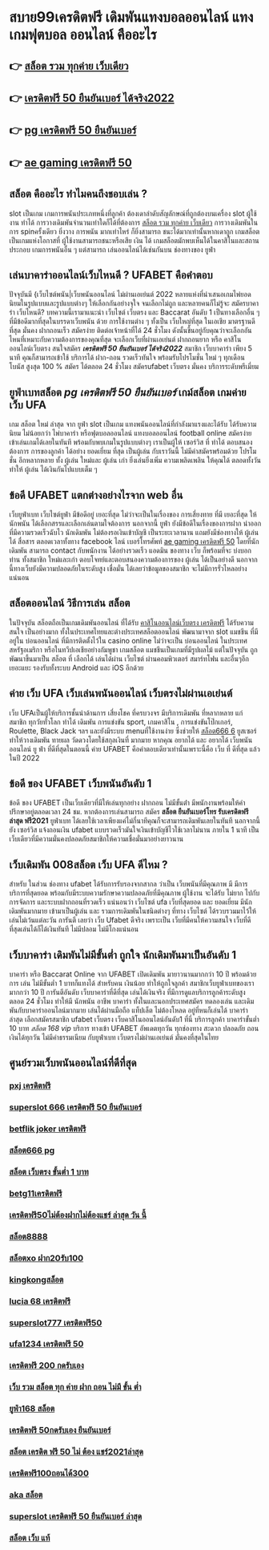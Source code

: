 # สบาย99เครดิตฟรี  เดิมพันแทงบอลออนไลน์ แทงเกมฟุตบอล  ออนไลน์ คืออะไร

## 👉 [สล็อต รวม ทุกค่าย เว็บเดียว](https://mabet.net/register/)
## 👉 [เครดิตฟรี 50 ยืนยันเบอร์ ได้จริง2022](https://mabet.net/20-free-100/)
## 👉 [pg เครดิตฟรี 50 ยืนยันเบอร์](https://mabet.net/)
## 👉 [ae gaming เครดิตฟรี 50](https://member.mabet.net/?action=login)

## สล็อต  คืออะไร ทำไมคนถึงชอบเล่น ?

 slot เป็นเกม  เกมการพนันประเภทหนึ่งที่ลูกค้า ต้องเดาลำดับสัญลักษณ์ที่ถูกต้องบนเครื่อง slot   ผู้ใช้งาน ทำได้   การวางเดิมพันจำนวนเท่าใดก็ได้ที่ต้องการ [สล็อต รวม ทุกค่าย เว็บเดียว](https://mabet.net/20-free-100/)  การวางเดิมพันในการ spinครั้งเดียว ยิ่งวาง  การพนัน มากเท่าไหร่ ก็ยิ่งสามารถ ชนะได้มากเท่านั้นหากเดาถูก  เกมสล็อตเป็นเกมแห่งโอกาสที่ ผู้ใช้งานสามารถชนะหรือเสีย เงิน ได้  เกมสล็อตมักพบเห็นได้ในคาสิโนและสถานประกอบ  เกมการพนันอื่น ๆ แต่สามารถ เล่นออนไลน์ได้เช่นกันบน ช่องทางของ ยูฟ่า


## เล่นบาคาร่าออนไลน์เว็บไหนดี ? UFABET คือคำตอบ

ปัจจุบันมี {เว็บไซต์พนัน|เว็บพนันออนไลน์ ไม่ผ่านเอเย่นต์ 2022  หลายแห่งที่นำเสนอเกมไพ่ยอดนิยมในรูปแบบและรูปแบบต่างๆ ให้เลือกกันอย่างจุใจ จนเลือกไม่ถูก และหลายคนก็ไม่รู้จะ สมัครบาคาร่า  เว็บไหนดี? บทความนี้เรามาแนะนำ เว็บไซต์ เว็บตรง และ Baccarat อันดับ 1 เป็นทางเลือกอื่น ๆ ที่มีข้อดีมากที่สุดในบรรดาเว็บพนัน ด้วย  การใช้งานต่าง ๆ  ทั้งเป็น เว็บใหญ่ที่สุด   ในเอเชีย มาตรฐานดีที่สุด มั่นคง ฝากถอนเร็ว  สมัครง่าย ติดต่อเจ้าหน้าที่ได้ 24 ชั่วโมง  ดังนั้นขึ้นอยู่กับคุณว่าจะเลือกอันไหนที่เหมาะกับความต้องการของคุณที่สุด จะเลือกเว็บที่ผ่านเอเย่นต์ ฝากถอนยาก หรือ คาสิโนออนไลน์เว็บตรง สนใจสมัคร ***เครดิตฟรี 50 ยืนยันเบอร์ ได้จริง2022*** สมาชิก เว็บบาคาร่า  เพียง 5 นาที คุณก็สามารถเข้าใช้ บริการได้ ฝาก-ถอน รวดเร็วทันใจ พร้อมรับโปรโมชั่น ใหม่ ๆ ทุกเดือน โบนัส สูงสุด 100 % สมัคร ได้ตลอด 24 ชั่วโมง   สมัครufabet เว็บตรง มั่นคง  บริการระดับพรีเมี่ยม 

## ยูฟ่าเบทสล็อต   *pg เครดิตฟรี 50 ยืนยันเบอร์* เกม์สล็อต เกมค่าย เว็บ UFA

 เกม สล็อต ใหม่ ล่าสุด จาก ยูฟ่า slot  เป็นเกม แทงพนันออนไลน์ที่กำลังมาแรงและได้รับ ได้รับความนิยม ไม่น้อยกว่า ไพ่บาคาร่า  หรือฟุตบอลออนไลน์ แทงบอลออนไลน์ football online  สมัครง่าย เข้าเล่นเกมได้เลยในทันที พร้อมกับพบเกมในรูปแบบต่างๆ  เราเป็นผู้ให้ เซอร์วิส ที่ ทำได้ ตอบสนอง ต้องการ  การของลูกค้า ได้อย่าง ยอดเยี่ยม ที่สุด  เป็นผู้เล่น กับเราวันนี้  ไม่มีค่าสมัครพร้อมด้วย โปรโมชั่น อีกหลากหลาย  ทั้ง ผู้เล่น ใหม่และ ผู้เล่น เก่า ยิ่งเล่นยิ่งเพิ่ม ความเพลิดเพลิน ให้คุณได้ ตลอดทั้งวัน  ทำให้ ผู้เล่น  ได้เงินกันไปแบบเต็ม ๆ


## ข้อดี UFABET แตกต่างอย่างไรจาก web อื่น

 เว็บยูฟ่าเบท เว็บไซต์ยูฟ่า มีข้อดีอยู่ เยอะที่สุด ไม่ว่าจะเป็นในเรื่องของ การเสี่ยงทาย ที่มี  เยอะที่สุด ให้ นักพนัน ได้เลือกสรรและเลือกเล่นตามใจต้องการ นอกจากนี้  ยูฟ่า ยังมีข้อดีในเรื่องของการฝาก   นำออก ที่มีความรวดเร็วฉับไว นักเดิมพัน ไม่ต้องรอเงินเข้าบัญชี  เป็นระยะเวลานาน แถมยังมีช่องทางให้ ผู้เล่น ได้ สื่อสาร ตลอดเวลาทั้งทาง facebook ไลน์ เบอร์โทรศัพท์ [ae gaming เครดิตฟรี 50](https://mabet.net/) โดยที่นักเดิมพัน สามารถ contact  กับพนักงาน ได้อย่างรวดเร็ว  แอดมิน ของทาง เว็บ ก็พร้อมที่จะ บ่งบอก ท่าน ทั้งสมาชิก  ใหม่และเก่า ตอบโจทย์และตอบสนองความต้องการของ ผู้เล่น ได้เป็นอย่างดี นอกจากนี้ทางเว็บยังมีความปลอดภัยในระดับสูง  เชื่อมั่น ได้เลยว่าข้อมูลของสมาชิก  จะไม่มีการรั่วไหลอย่างแน่นอน


## สล็อตออนไลน์  วิธีการเล่น สล็อต

ในปัจจุบัน  สล็อตถือเป็นเกมเดิมพันออนไลน์  ที่ได้รับ  [คาสิโนออนไลน์เว็บตรง เครดิตฟรี](https://mabet.net/20-free-100/) ได้รับความสนใจ เป็นอย่างมาก ทั้งในประเทศไทยและต่างประเทศสล็อตออนไลน์ พัฒนามาจาก  slot  แมชชีน ที่มีอยู่ใน บ่อนออนไลน์ ที่มีการติดตั้งไว้ใน casino online   ไม่ว่าจะเป็น บ่อนออนไลน์ ในประเทศสหรัฐอเมริกา หรือในทวีปเอเชียอย่างกัมพูชา  เกมสล็อต แมชชีนเป็นเกมที่มีรูปผลไม้ แต่ในปัจจุบัน  ถูกพัฒนาขึ้นมาเป็น  สล็อต ที่ เลือกได้ เล่นได้ผ่าน เว็บไซต์  ผ่านคอมพิวเตอร์  สมาร์ทโฟน  และอื่นๆอีก เยอะแยะ รองรับทั้งระบบ Android และ iOS อีกด้วย


## ค่าย เว็บ UFA  เว็บเล่นพนันออนไลน์ เว็บตรงไม่ผ่านเอเย่นต์   

เว็บ UFAเป็นผู้ให้บริการชั้นนำด้านการ เสี่ยงโชค ที่ครบวงจร มีบริการเดิมพัน ที่หลากหลาย แก่ สมาชิก ทุกวัยทั่วโลก ทำได้  เดิมพัน การแข่งขัน sport, เกมคาสิโน , การแข่งขันโป๊กเกอร์,  Roulette,  Black Jack ฯลฯ และยังมีระบบ  menuที่ใช้งานง่าย ซึ่งช่วยให้ [สล็อต666 6](https://mabet.net/credit-free-50/) ยูสเซอร์   ทำให้วางเดิมพัน ทายผล วัดดวงโดยใช้สกุลเงินที่ มากมาย  หากคุณ  อยากได้  และ  อยากได้   เว็บพนันออนไลน์ ยู ฟ่า ที่ดีที่สุดในตอนนี้ ค่าย UFABET  คือคำตอบเดียวเท่านั้นเพราะนี้คือ เว็บ ที่ ดีที่สุด แล้วในปี 2022

## ข้อดี ของ UFABET เว็บพนันอันดับ 1

ข้อดี ของ UFABET เป็นเว็บเดียวที่มีให้เล่นทุกอย่าง ฝากถอน ไม่มีขั้นต่ํา  มีพนักงานพร้อมให้คำปรึกษาอยู่ตลอดเวลา 24 ชม. หากต้องการเล่นสามารถ  สมัคร **สล็อต ยืนยันเบอร์โทร รับเครดิตฟรี ล่าสุด ฟรี2021** ยูฟ่าเบท  ได้เลยใช้เวลาเพียงแค่ไม่กี่นาทีคุณก็จะสามารถเดิมพันเลยในทันที นอกจากนี้ยัง เซอร์วิส   แจ้งถอนเงิน ufabet  แบบรวดเร็วมันใจเงินเข้าบัญชีไวใช้เวลาไม่นาน ภายใน 1 นาที เป็นเว็บเดียวที่มีความมั่นคงปลอดภัยสมาชิกให้ความเชื่อมั่นมาอย่างยาวนาน


## เว็บเดิมพัน **008สล็อต** เว็บ UFA ดีไหม ?

สำหรับ ในส่วน  ช่องทาง ufabet  ได้รับการรับรองจากสากล ว่าเป็น เว็บพนันที่มีคุณภาพ  มี มีการบริการที่สุดยอด พร้อมกับมีระบบความรักษาความปลอดภัยที่มีคุณภาพ  ผู้ใช้งาน จะได้รับ ไม่ยาก ไปกับ การจัดการ และระบบฝากถอนที่รวดเร็ว  แน่นอนว่า เว็บไซต์   ufa  เว็บที่สุดยอด และ ยอดเยี่ยม  มีนักเดิมพันมากมาย   เข้ามาเป็นผู้เล่น  และ รวมการเดิมพันในชนิดต่างๆ ที่ทาง เว็บไซต์ ได้รวบรวมมาไว้ให้เล่นไม่เว้นแต่ละวัน การันตี เลยว่า เว็บ Ufabet  ดีจริง  เพราะเป็น เว็บที่มีคนให้ความสนใจ เว็บที่ดีที่สุดเล่นได้ก็ได้เงินทันที ไม่มีปลอม ไม่มีโกงแน่นอน

## เว็บบาคาร่า  เดิมพันไม่มีขั้นต่ำ ถูกใจ นักเดิมพันมาเป็นอันดับ 1

บาคาร่า หรือ Baccarat Online จาก UFABET  เปิดเดิมพัน มายาวนานมากกว่า 10 ปี พร้อมด้วยการ  เล่น ไม่มีขั้นต่ำ 1 บาทก็แทงได้ สำหรับคน  เงินน้อย ทำให้ถูกใจลูกค้า สมาชิกเว็บยูฟ่าเบทของเรามากกว่า 10 ปี การันตีอันดับ เว็บบาคาร่าที่ดีที่สุด   เล่นได้เงินจริง   ที่มีการดูแลบริการลูกค้าระดับสูง ตลอด 24 ชั่วโมง ทำให้มี  นักพนัน อาชีพ บาคาร่า ทั้งในและนอกประเทศสมัคร ทดลองเล่น และเดิมพันกับบาคาร่าออนไลน์มากมาย เล่นได้ผ่านมือถือ แท็ปเล็ต ไม่ต้องโหลด อยู่ที่หนก็เล่นได้  บาคาร่าล่าสุด  เลือกสมัครสมาชิก ufabet เว็บตรง   เว็บคาสิโนออนไลน์อันดับ1 ที่นี่ บริการลูกค้า บาคาร่าขั้นต่ำ 10 บาท *สล็อต 168 vip* บริการ ทางเข้า UFABET อัพเดตทุกวัน ทุกช่องทาง สะดวก ปลอดภัย ถอนเงินได้ทุกวัน ไม่มีค่าธรรมเนียม กับยูฟ่าเบท เว็บตรงไม่ผ่านเอเย่นต์ มั่นคงที่สุดในไทย


## ศูนย์รวมเว็บพนันออนไลน์ที่ดีที่สุด

### [pxj เครดิตฟรี](https://atom.io/themes/PG%20เว็บตรง%20%20เครดิตฟรี20บาทไม่ต้องฝากไม่ต้องแชร์%20008%20สล็อต%2020รับ100%20ของแท้%20100%)
### [superslot 666 เครดิตฟรี 50 ยืนยันเบอร์](https://atom.io/themes/PG%20เว็บตรง%20%20เว็บ%20สล็อต%20666%20008%20สล็อต%2020รับ100%20ของแท้%20100%)
### [betflik joker เครดิตฟรี](https://atom.io/themes/PG%20เว็บตรง%20%20lucabet%20เครดิตฟรี100%20008%20สล็อต%2020รับ100%20ของแท้%20100%)
### [สล็อต666 pg](https://atom.io/themes/PG%20เว็บตรง%20%20fullslot%20eiei%20เครดิตฟรี%20008%20สล็อต%2020รับ100%20ของแท้%20100%)
### [สล็อต เว็บตรง ขั้นต่ำ 1 บาท](https://atom.io/themes/PG%20เว็บตรง%20%2049%20เครดิตฟรี%20008%20สล็อต%2020รับ100%20ของแท้%20100%)
### [betg11เครดิตฟรี](https://atom.io/themes/PG%20เว็บตรง%20%20joker%20สล็อต%20ฝาก20รับ100%20008%20สล็อต%2020รับ100%20ของแท้%20100%)
### [เครดิตฟรี50ไม่ต้องฝากไม่ต้องแชร์ ล่าสุด วัน นี้](https://atom.io/themes/PG%20เว็บตรง%20%20winner99%20เครดิตฟรี%20008%20สล็อต%2020รับ100%20ของแท้%20100%)
### [สล็อต8888](https://atom.io/themes/PG%20เว็บตรง%20%20เล่น%20สล็อต%20มือใหม่%20008%20สล็อต%2020รับ100%20ของแท้%20100%)
### [สล็อตxo ฝาก20รับ100](https://atom.io/themes/PG%20เว็บตรง%20%20wowslot%20เครดิตฟรี%20100%20008%20สล็อต%2020รับ100%20ของแท้%20100%)
### [kingkongสล็อต](https://atom.io/themes/PG%20เว็บตรง%20%20สล็อต%20ยืนยัน%20otp%20รับเครดิตฟรีล่าสุด%20008%20สล็อต%2020รับ100%20ของแท้%20100%)
### [lucia 68 เครดิตฟรี](https://atom.io/themes/PG%20เว็บตรง%20%20เว็บสล็อตแตกง่าย%202021%20เครดิตฟรี%20008%20สล็อต%2020รับ100%20ของแท้%20100%)
### [superslot777 เครดิตฟรี50](https://atom.io/themes/PG%20เว็บตรง%20%20เกมสล็อตออนไลน์%20ได้เงินจริง%20เครดิตฟรี%20008%20สล็อต%2020รับ100%20ของแท้%20100%)
### [ufa1234 เครดิตฟรี 50](https://atom.io/themes/PG%20เว็บตรง%20%20texasสล็อต%20008%20สล็อต%2020รับ100%20ของแท้%20100%)
### [เครดิตฟรี 200 กดรับเอง](https://atom.io/themes/PG%20เว็บตรง%20%20เครดิตฟรีavg168slot%20008%20สล็อต%2020รับ100%20ของแท้%20100%)
### [เว็บ รวม สล็อต ทุก ค่าย ฝาก ถอน ไม่มี ขั้น ต่ำ](https://atom.io/themes/PG%20เว็บตรง%20%20เครดิตฟรี%20กดรับเอง%20ยืนยันเบอร์%20superslot%20008%20สล็อต%2020รับ100%20ของแท้%20100%)
### [ยูฟ่า168 สล็อต](https://atom.io/themes/PG%20เว็บตรง%20%20ae%20bet%20เครดิตฟรี%2050%20008%20สล็อต%2020รับ100%20ของแท้%20100%)
### [เครดิตฟรี 50กดรับเอง ยืนยันเบอร์](https://atom.io/themes/PG%20เว็บตรง%20%20jili%20เครดิตฟรี%20ไม่ต้องฝาก%20ไม่ต้องแชร์%20008%20สล็อต%2020รับ100%20ของแท้%20100%)
### [สล็อต เครดิต ฟรี 50 ไม่ ต้อง แชร์2021ล่าสุด](https://atom.io/themes/PG%20เว็บตรง%20%20สล็อต555%20008%20สล็อต%2020รับ100%20ของแท้%20100%)
### [เครดิตฟรี100ถอนได้300](https://atom.io/themes/PG%20เว็บตรง%20%20สล็อต%20เครดิต%20ฟรี%2038%20008%20สล็อต%2020รับ100%20ของแท้%20100%)
### [aka สล็อต](https://atom.io/themes/PG%20เว็บตรง%20%20superslot%20เครดิตฟรี50ไม่ต้องแชร์%20008%20สล็อต%2020รับ100%20ของแท้%20100%)
### [superslot เครดิตฟรี 50 ยืนยันเบอร์ ล่าสุด](https://atom.io/themes/PG%20เว็บตรง%20%20เครดิตฟรี%20ล่าสุด%20008%20สล็อต%2020รับ100%20ของแท้%20100%)
### [สล็อต เว็บ แท้](https://atom.io/themes/PG%20เว็บตรง%20%20เว็บ%20สล็อต%20ยอด%20นิยม%20อันดับ%201%20008%20สล็อต%2020รับ100%20ของแท้%20100%)